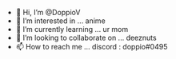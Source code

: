 - 👋 Hi, I’m @DoppioV
- 👀 I’m interested in ... anime
- 🌱 I’m currently learning ... ur mom
- 💞️ I’m looking to collaborate on ... deeznuts
- 📫 How to reach me ... discord : doppio#0495


